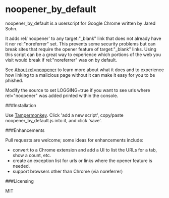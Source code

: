 noopener_by_default
=======

noopener_by_default is a userscript for Google Chrome written by Jared Sohn.

It adds rel:'noopener' to any target:"_blank" link that does not already have it nor rel:"noreferrer" set. This prevents some security problems but can break sites that require the opener feature of target:"_blank" links. Using this script can be a great way to experience which portions of the web you visit would break if rel:"noreferrer" was on by default.

See [About rel=noopener](https://mathiasbynens.github.io/rel-noopener/?target=_blank) to learn more about what it does and to experience how linking to a malicious page without it can make it easy for you to be phished.

Modify the source to set LOGGING=true if you want to see urls where rel="noopener" was added printed within the console.

###Installation

Use [Tampermonkey](https://chrome.google.com/webstore/detail/tampermonkey/dhdgffkkebhmkfjojejmpbldmpobfkfo?hl=en). Click 'add a new script', copy/paste noopener_by_default.js into it, and click 'save'.

###Enhancements

Pull requests are welcome; some ideas for enhancements include: 
* convert to a Chrome extension and add a UI to list the URLs for a tab, show a count, etc.
* create an exception list for urls or links where the opener feature is needed.
* support browsers other than Chrome (via noreferrer)

###Licensing

MIT
